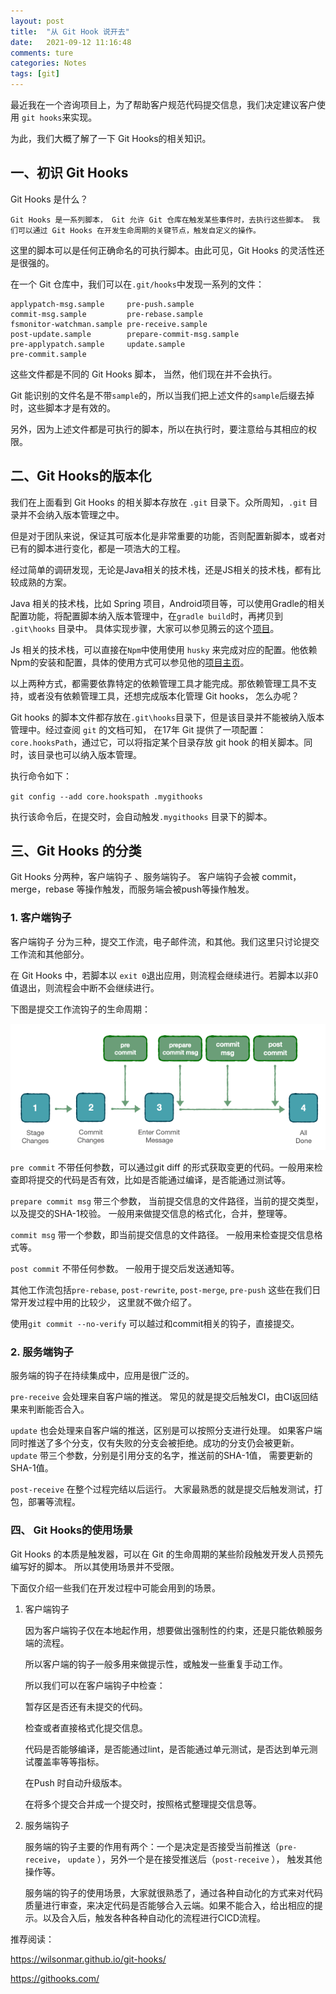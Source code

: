 ```yaml
---
layout: post  
title:  "从 Git Hook 说开去"  
date:   2021-09-12 11:16:48
comments: ture
categories: Notes  
tags: [git]  
---
```


最近我在一个咨询项目上，为了帮助客户规范代码提交信息，我们决定建议客户使用 `git hooks`来实现。

为此，我们大概了解了一下 Git Hooks的相关知识。

## 一、初识 Git Hooks

Git Hooks 是什么？

```
Git Hooks 是一系列脚本， Git 允许 Git 仓库在触发某些事件时，去执行这些脚本。 我们可以通过 Git Hooks 在开发生命周期的关键节点，触发自定义的操作。
```

这里的脚本可以是任何正确命名的可执行脚本。由此可见，Git Hooks 的灵活性还是很强的。

在一个 Git 仓库中，我们可以在`.git/hooks`中发现一系列的文件：

```
applypatch-msg.sample     pre-push.sample
commit-msg.sample         pre-rebase.sample
fsmonitor-watchman.sample pre-receive.sample
post-update.sample        prepare-commit-msg.sample
pre-applypatch.sample     update.sample
pre-commit.sample
```

这些文件都是不同的 Git Hooks 脚本， 当然，他们现在并不会执行。

Git 能识别的文件名是不带`sample`的，所以当我们把上述文件的`sample`后缀去掉时，这些脚本才是有效的。

另外，因为上述文件都是可执行的脚本，所以在执行时，要注意给与其相应的权限。

## 二、Git Hooks的版本化

我们在上面看到 Git Hooks 的相关脚本存放在 `.git` 目录下。众所周知，`.git` 目录并不会纳入版本管理之中。 

但是对于团队来说，保证其可版本化是非常重要的功能，否则配置新脚本，或者对已有的脚本进行变化，都是一项浩大的工程。

经过简单的调研发现，无论是Java相关的技术栈，还是JS相关的技术栈，都有比较成熟的方案。

Java 相关的技术栈，比如 Spring 项目，Android项目等，可以使用Gradle的相关配置功能，将配置脚本纳入版本管理中，在`gradle build`时，再拷贝到 `.git\hooks`  目录中。 具体实现步骤，大家可以参见腾云的这个[项目]( https://github.com/e-commerce-sample/ecommerce-order-service)。

Js 相关的技术栈，可以直接在`Npm`中使用使用 `husky` 来完成对应的配置。他依赖Npm的安装和配置，具体的使用方式可以参见他的[项目主页](https://github.com/typicode/husky)。

以上两种方式，都需要依靠特定的依赖管理工具才能完成。那依赖管理工具不支持，或者没有依赖管理工具，还想完成版本化管理 Git hooks， 怎么办呢？ 

Git hooks 的脚本文件都存放在`.git\hooks`目录下，但是该目录并不能被纳入版本管理中。经过查阅 `git` 的文档可知， 在17年 Git 提供了一项配置： `core.hooksPath`，通过它，可以将指定某个目录存放 git hook 的相关脚本。同时，该目录也可以纳入版本管理。

执行命令如下：

`git config --add core.hookspath .mygithooks`

执行该命令后，在提交时，会自动触发`.mygithooks` 目录下的脚本。

## 三、Git Hooks 的分类

Git Hooks 分两种，客户端钩子 、服务端钩子。 客户端钩子会被 commit，merge，rebase 等操作触发，而服务端会被push等操作触发。

### 1. 客户端钩子

客户端钩子 分为三种，提交工作流，电子邮件流，和其他。我们这里只讨论提交工作流和其他部分。

在 Git Hooks 中，若脚本以 `exit 0`退出应用，则流程会继续进行。若脚本以非0值退出，则流程会中断不会继续进行。

下图是提交工作流钩子的生命周期：

![img](../assets/images/2021/09-20-0-0.png?lastModify=1632121341)

`pre commit` 不带任何参数，可以通过git diff 的形式获取变更的代码。一般用来检查即将提交的代码是否有效，比如是否能通过编译，是否能通过测试等。

`prepare commit msg` 带三个参数， 当前提交信息的文件路径，当前的提交类型，以及提交的SHA-1校验。 一般用来做提交信息的格式化，合并，整理等。

`commit msg` 带一个参数，即当前提交信息的文件路径。 一般用来检查提交信息格式等。

`post commit` 不带任何参数。 一般用于提交后发送通知等。

其他工作流包括`pre-rebase`, `post-rewrite`, `post-merge`, `pre-push` 这些在我们日常开发过程中用的比较少， 这里就不做介绍了。

使用`git commit --no-verify` 可以越过和commit相关的钩子，直接提交。

### 2. 服务端钩子

服务端的钩子在持续集成中，应用是很广泛的。

`pre-receive` 会处理来自客户端的推送。 常见的就是提交后触发CI，由CI返回结果来判断能否合入。

`update` 也会处理来自客户端的推送，区别是可以按照分支进行处理。 如果客户端同时推送了多个分支，仅有失败的分支会被拒绝。成功的分支仍会被更新。`update` 带三个参数，分别是引用分支的名字，推送前的SHA-1值， 需要更新的SHA-1值。

`post-receive` 在整个过程完结以后运行。 大家最熟悉的就是提交后触发测试，打包，部署等流程。

### 四、 Git Hooks的使用场景

Git Hooks 的本质是触发器，可以在 Git 的生命周期的某些阶段触发开发人员预先编写好的脚本。 所以其使用场景并不受限。

下面仅介绍一些我们在开发过程中可能会用到的场景。

1. 客户端钩子

   因为客户端钩子仅在本地起作用，想要做出强制性的约束，还是只能依赖服务端的流程。  

   所以客户端的钩子一般多用来做提示性，或触发一些重复手动工作。

   所以我们可以在客户端钩子中检查：

   暂存区是否还有未提交的代码。

   检查或者直接格式化提交信息。

   代码是否能够编译，是否能通过lint，是否能通过单元测试，是否达到单元测试覆盖率等等指标。

   在Push 时自动升级版本。

   在将多个提交合并成一个提交时，按照格式整理提交信息等。

2. 服务端钩子

   服务端的钩子主要的作用有两个：一个是决定是否接受当前推送（`pre-receive`， `update` ），另外一个是在接受推送后（`post-receive` ）， 触发其他操作等。

   服务端的钩子的使用场景，大家就很熟悉了，通过各种自动化的方式来对代码质量进行审查，来决定代码是否能够合入云端。如果不能合入，给出相应的提示。以及合入后，触发各种各种自动化的流程进行CICD流程。





推荐阅读：

https://wilsonmar.github.io/git-hooks/

https://githooks.com/
